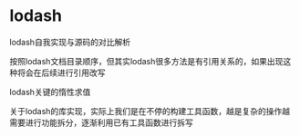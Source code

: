 # lodash
lodash自我实现与源码的对比解析

按照lodash文档目录顺序，但其实lodash很多方法是有引用关系的，如果出现这种将会在后续进行引用改写

lodash关键的惰性求值

关于lodash的库实现，实际上我们是在不停的构建工具函数，越是复杂的操作越需要进行功能拆分，逐渐利用已有工具函数进行拆写